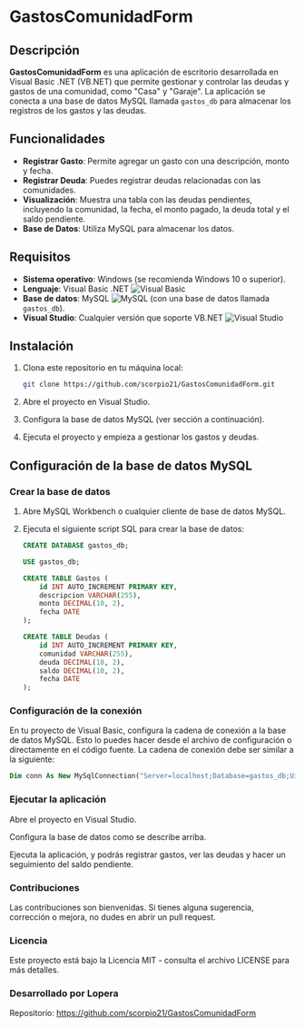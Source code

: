 # GastosComunidadForm

## Descripción

**GastosComunidadForm** es una aplicación de escritorio desarrollada en Visual Basic .NET (VB.NET) que permite gestionar y controlar las deudas y gastos de una comunidad, como "Casa" y "Garaje". La aplicación se conecta a una base de datos MySQL llamada `gastos_db` para almacenar los registros de los gastos y las deudas.

## Funcionalidades

- **Registrar Gasto**: Permite agregar un gasto con una descripción, monto y fecha.
- **Registrar Deuda**: Puedes registrar deudas relacionadas con las comunidades.
- **Visualización**: Muestra una tabla con las deudas pendientes, incluyendo la comunidad, la fecha, el monto pagado, la deuda total y el saldo pendiente.
- **Base de Datos**: Utiliza MySQL para almacenar los datos.

## Requisitos

- **Sistema operativo**: Windows (se recomienda Windows 10 o superior).
- **Lenguaje**: Visual Basic .NET ![Visual Basic](https://img.icons8.com/color/48/000000/visual-basic.png)
- **Base de datos**: MySQL ![MySQL](https://img.icons8.com/ios/50/000000/mysql-logo.png) (con una base de datos llamada `gastos_db`).
- **Visual Studio**: Cualquier versión que soporte VB.NET ![Visual Studio](https://img.icons8.com/ios/50/000000/visual-studio.png)

## Instalación

1. Clona este repositorio en tu máquina local:

    ```bash
    git clone https://github.com/scorpio21/GastosComunidadForm.git
    ```

2. Abre el proyecto en Visual Studio.

3. Configura la base de datos MySQL (ver sección a continuación).

4. Ejecuta el proyecto y empieza a gestionar los gastos y deudas.

## Configuración de la base de datos MySQL

### Crear la base de datos

1. Abre MySQL Workbench o cualquier cliente de base de datos MySQL.
2. Ejecuta el siguiente script SQL para crear la base de datos:

    ```sql
    CREATE DATABASE gastos_db;

    USE gastos_db;

    CREATE TABLE Gastos (
        id INT AUTO_INCREMENT PRIMARY KEY,
        descripcion VARCHAR(255),
        monto DECIMAL(10, 2),
        fecha DATE
    );

    CREATE TABLE Deudas (
        id INT AUTO_INCREMENT PRIMARY KEY,
        comunidad VARCHAR(255),
        deuda DECIMAL(10, 2),
        saldo DECIMAL(10, 2),
        fecha DATE
    );
    ```

### Configuración de la conexión

En tu proyecto de Visual Basic, configura la cadena de conexión a la base de datos MySQL. Esto lo puedes hacer desde el archivo de configuración o directamente en el código fuente. La cadena de conexión debe ser similar a la siguiente:

```vb
Dim conn As New MySqlConnection("Server=localhost;Database=gastos_db;Uid=root;Pwd=tu_contraseña;")

 ```
### Ejecutar la aplicación
Abre el proyecto en Visual Studio.

Configura la base de datos como se describe arriba.

Ejecuta la aplicación, y podrás registrar gastos, ver las deudas y hacer un seguimiento del saldo pendiente.

### Contribuciones
Las contribuciones son bienvenidas. Si tienes alguna sugerencia, corrección o mejora, no dudes en abrir un pull request.

### Licencia
Este proyecto está bajo la Licencia MIT - consulta el archivo LICENSE para más detalles.

### Desarrollado por Lopera

Repositorio: https://github.com/scorpio21/GastosComunidadForm
